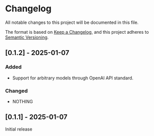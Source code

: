 # Changelog

All notable changes to this project will be documented in this file.

The format is based on [Keep a Changelog](https://keepachangelog.com/en/1.1.0/),
and this project adheres to [Semantic Versioning](https://semver.org/spec/v2.0.0.html).

## [0.1.2] - 2025-01-07

### Added

- Support for arbitrary models through OpenAI API standard.

### Changed

- NOTHING

## [0.1.1] - 2025-01-07
Initial release